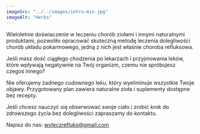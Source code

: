 ```yaml
---
imageSrc: "../../images/intro-min.jpg"
imageAlt: "Herbs"
---
```


Wieloletnie doświaczenie w leczeniu chorób ziołami i innymi naturalnymi produktami, pozwoliło opracować skuteczną metodę leczenia dolegliwości chorób układu pokarmowego, jedną z nich jest właśnie choroba refluksowa.

Jeśli masz dość ciągłego chodzenia po lekarzach i przyjmowania leków, które wpływają negatywnie na Twój organizm, czemu nie spróbujesz czegoś innego?

Nie oferujemy żadnego cudownego leku, który wyeliminuje wszystkie Twoje objawy. Przygotowany plan zawiera naturalne zioła i suplementy dostępne bez recepty.



Jeśli chcesz nauczyć się obserwować swoje ciało i zrobić krok do zdrowszego życia bez dolegliwości zapraszamy do kontaktu.


Napisz do nas:   <a href="mailto: wyleczrefluks@gmail.com" aria-label="Wyslij mail"><u>wyleczrefluks@gmail.com</u></a>
